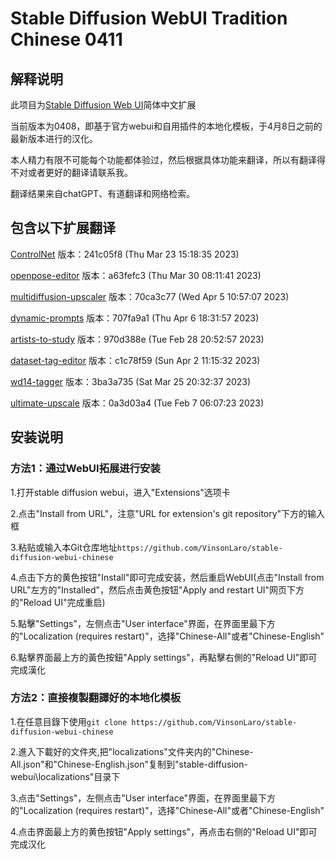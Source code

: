 # Stable Diffusion WebUI Tradition Chinese 0411
## 解释说明

此项目为[Stable Diffusion Web UI](https://github.com/AUTOMATIC1111/stable-diffusion-webui)简体中文扩展

当前版本为0408，即基于官方webui和自用插件的本地化模板，于4月8日之前的最新版本进行的汉化。

本人精力有限不可能每个功能都体验过，然后根据具体功能来翻译，所以有翻译得不对或者更好的翻译请联系我。

翻译结果来自chatGPT、有道翻译和网络检索。

## 包含以下扩展翻译

[ControlNet](https://github.com/Mikubill/sd-webui-controlnet)
版本：241c05f8 (Thu Mar 23 15:18:35 2023)

[openpose-editor](https://github.com/fkunn1326/openpose-editor)
版本：a63fefc3 (Thu Mar 30 08:11:41 2023)

[multidiffusion-upscaler](https://github.com/pkuliyi2015/multidiffusion-upscaler-for-automatic1111)
版本：70ca3c77 (Wed Apr 5 10:57:07 2023)

[dynamic-prompts](https://github.com/adieyal/sd-dynamic-prompts)
版本：707fa9a1 (Thu Apr 6 18:31:57 2023)

[artists-to-study](https://github.com/camenduru/stable-diffusion-webui-artists-to-study)
版本：970d388e (Tue Feb 28 20:52:57 2023)

[dataset-tag-editor](https://github.com/toshiaki1729/stable-diffusion-webui-dataset-tag-editor)
版本：c1c78f59 (Sun Apr 2 11:15:32 2023)

[wd14-tagger](https://github.com/toriato/stable-diffusion-webui-wd14-tagger)
版本：3ba3a735 (Sat Mar 25 20:32:37 2023)

[ultimate-upscale](https://github.com/Coyote-A/ultimate-upscale-for-automatic1111)
版本：0a3d03a4 (Tue Feb 7 06:07:23 2023)

## 安装说明

### 方法1：通过WebUI拓展进行安装

1.打开stable diffusion webui，进入"Extensions"选项卡

2.点击"Install from URL"，注意"URL for extension's git repository"下方的输入框

3.粘贴或输入本Git仓库地址`https://github.com/VinsonLaro/stable-diffusion-webui-chinese`

4.点击下方的黄色按钮"Install"即可完成安装，然后重启WebUI(点击"Install from URL"左方的"Installed"，然后点击黄色按钮"Apply and restart UI"网页下方的"Reload UI"完成重启)

5.點擊"Settings"，左侧点击"User interface"界面，在界面里最下方的"Localization (requires restart)"，选择"Chinese-All"或者"Chinese-English"

6.點擊界面最上方的黃色按鈕"Apply settings"，再點擊右側的"Reload UI"即可完成漢化

### 方法2：直接複製翻譯好的本地化模板

1.在任意目錄下使用`git clone https://github.com/VinsonLaro/stable-diffusion-webui-chinese`

2.進入下載好的文件夾,把"localizations"文件夹内的"Chinese-All.json"和"Chinese-English.json"复制到"stable-diffusion-webui\localizations"目录下

3.点击"Settings"，左侧点击"User interface"界面，在界面里最下方的"Localization (requires restart)"，选择"Chinese-All"或者"Chinese-English"

4.点击界面最上方的黄色按钮"Apply settings"，再点击右侧的"Reload UI"即可完成汉化

